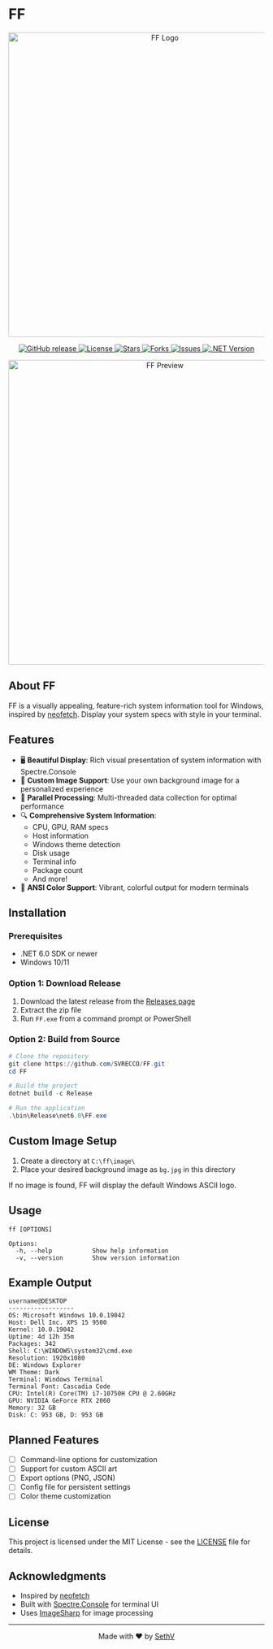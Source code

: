 # FF

<p align="center">
  <img src="https://techstarwebsolutions.com/images/FF.png" alt="FF Logo" width="600"/>
</p>

<p align="center">
  <a href="https://github.com/SVRECCO/FF/releases">
    <img src="https://img.shields.io/github/v/release/SVRECCO/FF?include_prereleases&style=flat-square" alt="GitHub release">
  </a>
  <a href="https://github.com/SVRECCO/FF/blob/main/LICENSE">
    <img src="https://img.shields.io/github/license/SVRECCO/FF?style=flat-square" alt="License">
  </a>
  <a href="https://github.com/SVRECCO/FF/stargazers">
    <img src="https://img.shields.io/github/stars/SVRECCO/FF?style=flat-square" alt="Stars">
  </a>
  <a href="https://github.com/SVRECCO/FF/network/members">
    <img src="https://img.shields.io/github/forks/SVRECCO/FF?style=flat-square" alt="Forks">
  </a>
  <a href="https://github.com/SVRECCO/FF/issues">
    <img src="https://img.shields.io/github/issues/SVRECCO/FF?style=flat-square" alt="Issues">
  </a>
  <a href="https://dotnet.microsoft.com/">
    <img src="https://img.shields.io/badge/.NET-%3E%3D9.0-blueviolet?style=flat-square" alt=".NET Version">
  </a>
</p>

<p align="center">
  <img src="docs/screenshots/preview.png" alt="FF Preview" width="600"/>
</p>

## About FF

FF is a visually appealing, feature-rich system information tool for Windows, inspired by [neofetch](https://github.com/dylanaraps/neofetch). Display your system specs with style in your terminal.

## Features

- 🖥️ **Beautiful Display**: Rich visual presentation of system information with Spectre.Console
- 🎨 **Custom Image Support**: Use your own background image for a personalized experience
- 🚀 **Parallel Processing**: Multi-threaded data collection for optimal performance 
- 🔍 **Comprehensive System Information**: 
  - CPU, GPU, RAM specs
  - Host information
  - Windows theme detection
  - Disk usage
  - Terminal info
  - Package count
  - And more!
- 🌈 **ANSI Color Support**: Vibrant, colorful output for modern terminals

## Installation

### Prerequisites

- .NET 6.0 SDK or newer
- Windows 10/11

### Option 1: Download Release

1. Download the latest release from the [Releases page](https://github.com/SVRECCO/FF/releases)
2. Extract the zip file
3. Run `FF.exe` from a command prompt or PowerShell

### Option 2: Build from Source

```powershell
# Clone the repository
git clone https://github.com/SVRECCO/FF.git
cd FF

# Build the project
dotnet build -c Release

# Run the application
.\bin\Release\net6.0\FF.exe
```

## Custom Image Setup

1. Create a directory at `C:\ff\image\`
2. Place your desired background image as `bg.jpg` in this directory

If no image is found, FF will display the default Windows ASCII logo.

## Usage

```
ff [OPTIONS]

Options:
  -h, --help           Show help information
  -v, --version        Show version information
```

## Example Output

```
username@DESKTOP
------------------
OS: Microsoft Windows 10.0.19042
Host: Dell Inc. XPS 15 9500
Kernel: 10.0.19042
Uptime: 4d 12h 35m
Packages: 342
Shell: C:\WINDOWS\system32\cmd.exe
Resolution: 1920x1080
DE: Windows Explorer
WM Theme: Dark
Terminal: Windows Terminal
Terminal Font: Cascadia Code
CPU: Intel(R) Core(TM) i7-10750H CPU @ 2.60GHz
GPU: NVIDIA GeForce RTX 2060
Memory: 32 GB
Disk: C: 953 GB, D: 953 GB
```

## Planned Features

- [ ] Command-line options for customization
- [ ] Support for custom ASCII art
- [ ] Export options (PNG, JSON)
- [ ] Config file for persistent settings
- [ ] Color theme customization

## License

This project is licensed under the MIT License - see the [LICENSE](LICENSE) file for details.

## Acknowledgments

- Inspired by [neofetch](https://github.com/dylanaraps/neofetch)
- Built with [Spectre.Console](https://spectreconsole.net/) for terminal UI
- Uses [ImageSharp](https://sixlabors.com/products/imagesharp/) for image processing

---

<p align="center">
  Made with ❤️ by <a href="https://github.com/SVRECCO">SethV</a>
</p>
